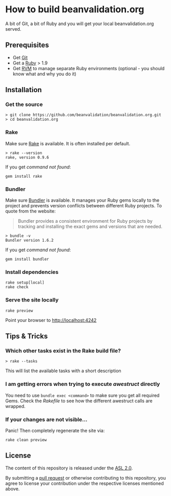 # How to build beanvalidation.org

A bit of Git, a bit of Ruby and you will get your local beanvalidation.org served.

## Prerequisites

* Get [Git](http://git-scm.com)
* Get a [Ruby](https://www.ruby-lang.org/en/) > 1.9
* Get [RVM](https://rvm.io/) to manage separate Ruby environments (optional - you should know what and why you do it)

## Installation

### Get the source

    > git clone https://github.com/beanvalidation/beanvalidation.org.git
    > cd beanvalidation.org

### Rake

Make sure [Rake](https://github.com/jimweirich/rake) is available. It is often installed per default.

    > rake --version
    rake, version 0.9.6

If you get *command not found*:

    gem install rake

### Bundler

Make sure [Bundler](http://bundler.io/) is available. It manages your Ruby gems locally to the project
and prevents version conflicts between different Ruby projects. To quote from the website:

> Bundler provides a consistent environment for Ruby projects by tracking and installing the exact
> gems and versions that are needed.

    > bundle -v
    Bundler version 1.6.2

If you get *command not found*:

    gem install bundler

### Install  dependencies

    rake setup[local]
    rake check

### Serve the site locally

    rake preview

Point your browser to [http://localhost:4242](http://localhost:4242)

## Tips & Tricks

### Which other tasks exist in the Rake build file?

    > rake --tasks

This will list the available tasks with a short description

### I am getting errors when trying to execute *awestruct* directly

You need to use `bundle exec <command>` to make sure you get all required Gems. Check the *Rakefile*
to see how the different awestruct calls are wrapped.

### If your changes are not visible...

Panic! Then completely regenerate the site via:

    rake clean preview

## License

The content of this repository is released under the [ASL 2.0](http://www.apache.org/licenses/LICENSE-2.0.txt).

By submitting a [pull request](https://help.github.com/articles/using-pull-requests) or otherwise
contributing to this repository, you agree to license your contribution under the respective
licenses mentioned above.

